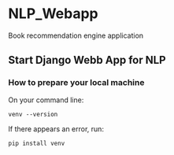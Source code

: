 # NLP_Webapp
Book recommendation engine application


## Start Django Webb App for NLP

### How to prepare your local machine

On your command line:

```command
venv --version
```

If there appears an error, run:

```command
pip install venv
```
